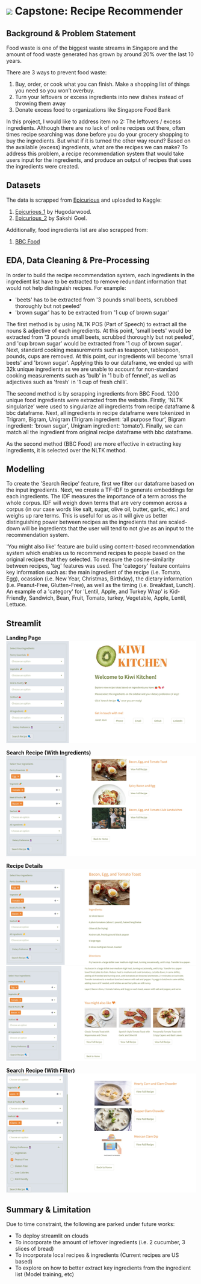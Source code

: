 # ![](https://ga-dash.s3.amazonaws.com/production/assets/logo-9f88ae6c9c3871690e33280fcf557f33.png) Capstone: Recipe Recommender

## Background & Problem Statement

Food waste is one of the biggest waste streams in Singapore and the amount of food waste generated has grown by around 20% over the last 10 years.

There are 3 ways to prevent food waste:
1. Buy, order, or cook what you can finish. Make a shopping list of things you need so you won’t overbuy.
2. Turn your leftovers or excess ingredients into new dishes instead of throwing them away
3. Donate excess food to organizations like Singapore Food Bank

In this project, I would like to address item no 2: The leftovers / excess ingredients. Although there are no lack of online recipes out there, often times recipe searching was done before you do your grocery shopping to buy the ingredients. But what if it is turned the other way round? Based on the available (excess) ingredients, what are the recipes we can make? To address this problem, a recipe recommendation system that would take users input for the ingredients, and produce an output of recipes that uses the ingredients were created.


## Datasets

The data is scrapped from [Epicurious](http://www.epicurious.com/recipes-menus) and uploaded to Kaggle:
1. [Epicurious_1](https://www.kaggle.com/datasets/hugodarwood/epirecipes) by Hugodarwood.
2. [Epicurious_2](https://www.kaggle.com/datasets/pes12017000148/food-ingredients-and-recipe-dataset-with-images) by Sakshi Goel.

Additionally, food ingredients list are also scrapped from:
1. [BBC Food](https://www.bbc.co.uk/food/ingredients/a-z/a/1)


## EDA, Data Cleaning & Pre-Processing
In order to build the recipe recommendation system, each ingredients in the ingredient list have to be extracted to remove redundant information that would not help distinguish recipes. For example:
- 'beets' has to be extracted from '3 pounds small beets, scrubbed thoroughly but not peeled'
- 'brown sugar' has to be extracted from '1 cup of brown sugar'

The first method is by using NLTK POS (Part of Speech) to extract all the nouns & adjective of each ingredients. At this point, 'small beets' would be extracted from '3 pounds small beets, scrubbed thoroughly but not peeled', and 'cup brown sugar' would be extracted from '1 cup of brown sugar'. Next, standard cooking measurements such as teaspoon, tablespoon, pounds, cups are removed. At this point, our ingredients will become 'small beets' and 'brown sugar'. Applying this to our dataframe, we ended up with 32k unique ingredients as we are unable to account for non-standard cooking measurements such as 'bulb' in '1 bulb of fennel', as well as adjectives such as 'fresh' in '1 cup of fresh chilli'.

The second method is by scrapping ingredients from BBC Food. 1200 unique food ingredients were extracted from the website. Firstly, ‘NLTK singularize’ were used to singularize all ingredients from recipe dataframe & bbc dataframe. Next, all ingredients in recipe dataframe were tokenized in Trigram, Bigram, Unigram (Trigram ingredient:  ‘all purpose flour’, Bigram ingredient: ‘brown sugar’, Unigram ingredient: ‘tomato’). Finally, we can match all the ingredient from original recipe dataframe with bbc dataframe.

As the second method (BBC Food) are more effective in extracting key ingredients, it is selected over the NLTK method.


## Modelling
To create the 'Search Recipe' feature, first we filter our dataframe based on the input ingredients. Next, we create a TF-IDF to generate embeddings for each ingredients. The IDF measures the importance of a term across the whole corpus. IDF will weigh down terms that are very common across a corpus (in our case words like salt, sugar, olive oil, butter, garlic, etc.) and weighs up rare terms. This is useful for us as it will give us better distinguishing power between recipes as the ingredients that are scaled-down will be ingredients that the user will tend to not give as an input to the recommendation system.

'You might also like' feature are build using content-based recommendation system which enables us to recommend recipes to people based on the original recipes that they selected. To measure the cosine-similarity between recipes, 'tag' features was used. The 'category' feature contains key information such as: the main ingredient of the recipe (i.e. Tomato, Egg), ocassion (i.e. New Year, Christmas, Birthday), the dietary information (i.e. Peanut-Free, Glutten-Free), as well as the timing (i.e. Breakfast, Lunch). An example of a 'category' for 'Lentil, Apple, and Turkey Wrap' is Kid-Friendly, Sandwich, Bean, Fruit, Tomato, turkey, Vegetable, Apple, Lentil, Lettuce.

## Streamlit
**Landing Page**
![Landing Page](dataset/01-landing-page.jpg)

**Search Recipe (With Ingredients)**
![Search Recipe](dataset/02-recipe-recommendation.jpg)

**Recipe Details**
![Recipe Details](dataset/03-recipe-details.jpg)
![Recipe Details](dataset/03-recipe-details-2.jpg)

**Search Recipe (With Filter)**
![Search Recipe with Filter](dataset/04-recipe-with-filter.jpg)


## Summary & Limitation
Due to time constraint, the following are parked under future works:
- To deploy streamlit on clouds
- To incorporate the amount of leftover ingredients (i.e. 2 cucumber, 3 slices of bread)
- To incorporate local recipes & ingredients (Current recipes are US based)
- To explore on how to better extract key ingredients from the ingredient list (Model training, etc)

